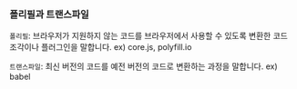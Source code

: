 ### 폴리필과 트랜스파일

`폴리필`: 브라우저가 지원하지 않는 코드를 브라우저에서 사용할 수 있도록 변환한 코드 조각이나 플러그인을 말합니다.
ex) core.js, polyfill.io

`트랜스파일`: 최신 버전의 코드를 예전 버전의 코드로 변환하는 과정을 말합니다.
ex) babel
